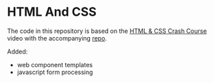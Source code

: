 # HTML And CSS

The code in this repository is based on the
[HTML & CSS Crash Course](https://youtu.be/hu-q2zYwEYs)
video with the accompanying
[repo](https://github.com/iamshaunjp/html-and-css-crash-course).

Added:

- web component templates
- javascript form processing
